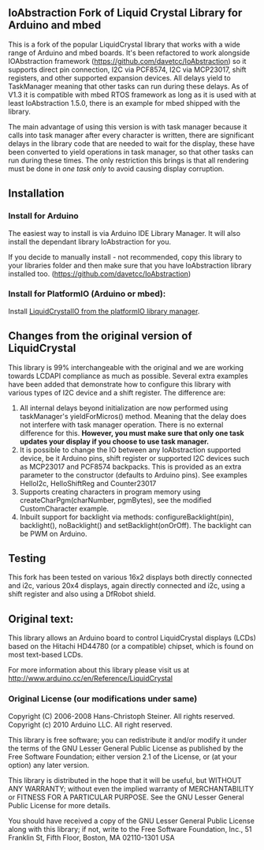 ## IoAbstraction Fork of Liquid Crystal Library for Arduino and mbed
 
This is a fork of the popular LiquidCrystal library that works with a wide range of Arduino and mbed boards. It's been refactored to work alongside IOAbstraction framework (https://github.com/davetcc/IoAbstraction) so it supports direct pin connection, I2C via PCF8574, I2C via MCP23017, shift registers, and other supported expansion devices. All delays yield to TaskManager meaning that other tasks can run during these delays. As of V1.3 it is compatible with mbed RTOS framework as long as it is used with at least IoAbstraction 1.5.0, there is an example for mbed shipped with the library.

The main advantage of using this version is with task manager because it calls into task manager after every character is written, there are significant delays in the library code that are needed to wait for the display, these have been converted to yield operations in task manager, so that other tasks can run during these times. The only restriction this brings is that all rendering must be done in *one task only* to avoid causing display corruption. 

## Installation

### Install for Arduino
The easiest way to install is via Arduino IDE Library Manager. It will also install the dependant library IoAbstraction for you.

If you decide to manually install - not recommended, copy this library to your libraries folder and then make sure that you have IoAbstraction library installed too. (https://github.com/davetcc/IoAbstraction)

### Install for PlatformIO (Arduino or mbed):

Install [LiquidCrystalIO from the platformIO library manager](https://platformio.org/lib/show/7242/LiquidCrystalIO).

## Changes from the original version of LiquidCrystal

This library is 99% interchangeable with the original and we are working towards LCDAPI compliance as much as possible. Several extra examples have been added that demonstrate how to configure this library with various types of I2C device and a shift register. The difference are:

1. All internal delays beyond initialization are now performed using taskManager's yieldForMicros() method. Meaning that the delay does not interfere with task manager operation. There is no external difference for this. **However, you must make sure that only one task updates your display if you choose to use task manager.**
2. It is possible to change the IO between any IoAbstraction supported device, be it Arduino pins, shift register or supported I2C devices such as MCP23017 and PCF8574 backpacks. This is provided as an extra parameter to the constructor (defaults to Arduino pins). See examples HelloI2c, HelloShiftReg and Counter23017
3. Supports creating characters in program memory using createCharPgm(charNumber, pgmBytes), see the modified CustomCharacter example.
4. Inbuilt support for backlight via methods: configureBacklight(pin), backlight(), noBacklight() and setBacklight(onOrOff). The backlight can be PWM on Arduino.

## Testing

This fork has been tested on various 16x2 displays both directly connected and i2c, various 20x4 displays, again directly connected and i2c, using a shift register and also using a DfRobot shield.

## Original text:

This library allows an Arduino board to control LiquidCrystal displays (LCDs) based on the Hitachi HD44780 (or a compatible) chipset, which is found on most text-based LCDs.

For more information about this library please visit us at
http://www.arduino.cc/en/Reference/LiquidCrystal

### Original License (our modifications under same)

Copyright (C) 2006-2008 Hans-Christoph Steiner. All rights reserved.
Copyright (c) 2010 Arduino LLC. All right reserved.

This library is free software; you can redistribute it and/or
modify it under the terms of the GNU Lesser General Public
License as published by the Free Software Foundation; either
version 2.1 of the License, or (at your option) any later version.

This library is distributed in the hope that it will be useful,
but WITHOUT ANY WARRANTY; without even the implied warranty of
MERCHANTABILITY or FITNESS FOR A PARTICULAR PURPOSE. See the GNU
Lesser General Public License for more details.

You should have received a copy of the GNU Lesser General Public
License along with this library; if not, write to the Free Software
Foundation, Inc., 51 Franklin St, Fifth Floor, Boston, MA 02110-1301 USA
